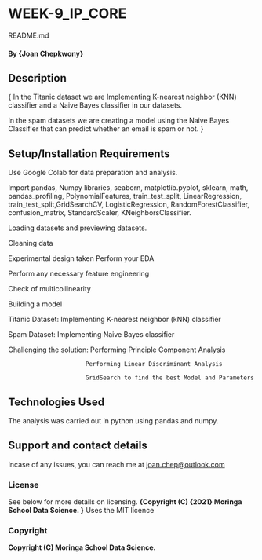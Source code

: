 # WEEK-9_IP_CORE
 README.md 
#### By **{Joan Chepkwony}**
## Description
{
In the Titanic dataset we are Implementing K-nearest neighbor (KNN) classifier and a Naive Bayes classifier in our datasets.


In the spam datasets we are creating a model using the Naive Bayes Classifier that can predict whether an email is spam or not.
}
## Setup/Installation Requirements

Use Google Colab for data preparation and analysis.

Import pandas, Numpy libraries,  seaborn, matplotlib.pyplot, sklearn, math, pandas_profiling, PolynomialFeatures, train_test_split, LinearRegression,  train_test_split,GridSearchCV, LogisticRegression, RandomForestClassifier, confusion_matrix, StandardScaler, KNeighborsClassifier. 

Loading datasets and previewing datasets.

Cleaning data

 Experimental design taken Perform your EDA
 
Perform any necessary feature engineering

Check of multicollinearity

Building a model

Titanic Dataset:  Implementing K-nearest neighbor (kNN) classifier
 
Spam Dataset:  Implementing Naive Bayes classifier
  
Challenging the solution: Performing Principle Component Analysis

                          Performing Linear Discriminant Analysis
                          
                          GridSearch to find the best Model and Parameters


## Technologies Used
The analysis was carried out in python using pandas and numpy.

## Support and contact details
Incase of any issues, you can reach me at joan.chep@outlook.com

### License
See below for more details on licensing.
**{Copyright (C) {2021}  Moringa School Data Science.
}**
Uses the MIT licence
### Copyright
**Copyright (C) Moringa School Data Science.**

